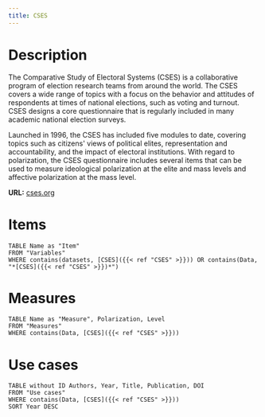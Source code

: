 ```yaml
---
title: CSES
---
```

# Description

The Comparative Study of Electoral Systems (CSES) is a collaborative program of election research teams from around the world. The CSES covers a wide range of topics with a focus on the behavior and attitudes of respondents at times of national elections, such as voting and turnout. CSES designs a core questionnaire that is regularly included in many academic national election surveys. 

Launched in 1996, the CSES has included five modules to date, covering topics such as citizens' views of political elites, representation and accountability, and the impact of electoral institutions. With regard to polarization, the CSES questionnaire includes several items that can be used to measure ideological polarization at the elite and mass levels and affective polarization at the mass level.

**URL:** [cses.org](https://cses.org/)
# Items
```dataview
TABLE Name as "Item"
FROM "Variables"
WHERE contains(datasets, [CSES]({{< ref "CSES" >}})) OR contains(Data, "*[CSES]({{< ref "CSES" >}})*")
```
# Measures
```dataview
TABLE Name as "Measure", Polarization, Level
FROM "Measures"
WHERE contains(Data, [CSES]({{< ref "CSES" >}}))
```
# Use cases
```dataview
TABLE without ID Authors, Year, Title, Publication, DOI
FROM "Use cases"
WHERE contains(Data, [CSES]({{< ref "CSES" >}}))
SORT Year DESC
```

